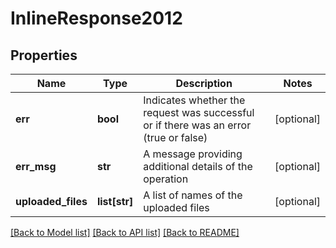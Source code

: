 # InlineResponse2012

## Properties
Name | Type | Description | Notes
------------ | ------------- | ------------- | -------------
**err** | **bool** | Indicates whether the request was successful or if there was an error (true or false) | [optional] 
**err_msg** | **str** | A message providing additional details of the operation | [optional] 
**uploaded_files** | **list[str]** | A list of names of the uploaded files | [optional] 

[[Back to Model list]](../README.md#documentation-for-models) [[Back to API list]](../README.md#documentation-for-api-endpoints) [[Back to README]](../README.md)

